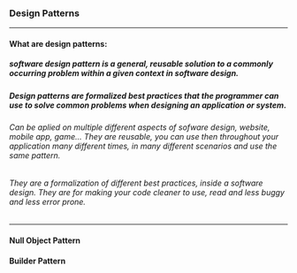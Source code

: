 ### Design Patterns
___
#### What are design patterns:

##### software design pattern is a general, reusable solution to a commonly occurring problem within a given context in software design.
##### Design patterns are formalized best practices that the programmer can use to solve common problems when designing an application or system.

###### Can be aplied on multiple different aspects of sofware design, website, mobile app, game... They are reusable, you can use then throughout your application many different times, in many different scenarios and use the same pattern.
###### They are a formalization of different best practices, inside a software design. They are for making your code cleaner to use, read and less buggy and less error prone.
___

#### Null Object Pattern
#### Builder Pattern